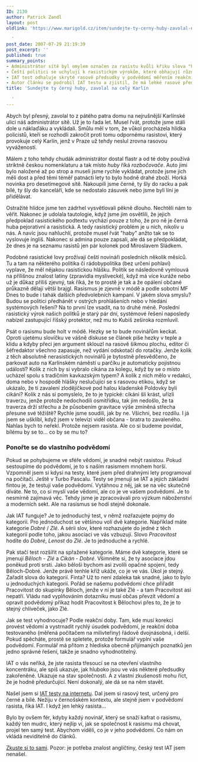 ```yaml
---
ID: 2130
author: Patrick Zandl
layout: post
oldlink: 'https://www.marigold.cz/item/sundejte-ty-cerny-huby-zavolal-na-cely-karlin

  '
post_date: 2007-07-29 21:19:39
post_excerpt: ''
published: true
summary_points:
- Administrátor sítě byl omylem označen za rasistu kvůli křiku slova "huby".
- Čeští politici se uchylují k rasistickým výrokům, které obhajují různými způsoby.
- IAT test odhaluje skryté rasové předsudky v podvědomí měřením reakční doby.
- Autor článku se podrobil IAT testu a zjistil, že má lehké rasové předsudky.
title: 'Sundejte ty černý huby, zavolal na celý Karlín

  '
---
```


Abych byl přesný, zavolal to z pátého patra domu na nejrušnější Karlínské ulici náš administrátor sítě. Už je to řada let. Musel řvát, protože jsme stáli dole u náklaďáku a vykládali. Smůlu měl v tom, že vůkol procházela hlídka policistů, kteří se rozhodli zakročit proti tomu odpornému rasistovi, který provokuje celý Karlín, jenž v Praze už tehdy neslul zrovna rasovou vyvážeností. 

Málem z toho tehdy chudák administrátor dostal flastr a od té doby používá striktně českou nomenklaturu a tak místo <em>huby</em> říká <em>rozbočovače</em>. Auto jimi bylo naložené až po strop a museli jsme rychle vykládat, protože jsme jich měli dost a před těmi téměř patnácti lety to bylo hodně drahé zboží. Horká novinka pro desetimegové sítě. Nakoupili jsme černé, ty šly do racku a pak bílé, ty šly do kanceláří, kde se nedostalo zásuvek nebo jsme byli líní je přidělávat. 

Ostražité hlídce jsme ten zádrhel vysvětlovali pěkně dlouho. Nechtěli nám to věřit. Nakonec je udolala tautologie, když jsme jim osvětlili, že jejich předpoklad rasistického podtextu vychází pouze z toho, že pro ně je černá huba pejorativní a rasistická. A tedy rasistický problém je u nich, nikoliv u nás. A navíc jsou nahluchlí, protože musel řvát "haby" anžto tak se to vyslovuje íngliš. Nakonec si admina pouze zapsali, ale dá se předpokládat, že dnes je na seznamu rasistů jen pár kolonek pod Miroslavem Sládkem. 

Podobné rasistické lovy prožívají čeští novináři posledních několik měsíců. Tu a tam na některého politika či rádobypolitika (bez určení pohlaví) vyplave, že měl nějakou rasistickou hlášku. Politik se následovně vymlouvá na přílišnou znalost latiny (zpravidla myslivecké), když má více kuráže nebo už je důkaz příliš zjevný, tak říká, že to prostě je tak a že opálení občané průkazně dělají větší brajgl. Rasismus je zjevně v módě a podle sobotní MF Dnes to bude i tahák dalších předvolebních kampaní. V jakém slova smyslu? Budou se politici předhánět v ostrých prohlášeních nebo v hledání systémových řešení? Na to první lze vsadit, na to druhé méně. Poslední rasistický výrok našich politků je starý pár dní, systémové řešení naposledy nabízel zastupující říšský protektor, než mu to Kubiš zeširoka rozmluvil. 
<!--more-->

Psát o rasismu bude holt v módě. Hezky se to bude novinářům keckat. Oproti ujetému slovíčku ve vášně diskuse se článek píše hezky v teple a klidu a kdyby přeci jen argument sklouzl na rasově šikmou plochu, editor či šéfredaktor všechno zapasuje, než vydání odskotačí do rotačky. Jenže kolik z těch absolutně nerasistických novinářů je bytostně přesvědčeno, že parkovat auto na Karlínském náměstí u parčíku je automaticky pojistnou událostí? Kolik z nich by si vybralo cikána za kolegu, když by se o místo ucházel spolu s tradičním kavkazským typem? A kolik z nich mělo v redakci, doma nebo v hospodě hlášky neslučující se s rasovou etikou, když se ukázalo, že ti zavalení zlodějíčkové pod halou kladenské Poldovky byli cikáni? Kolik z nás si pomyslelo, že to je typické: cikáni šli krást, uřízli traverzu, jenže protože nedochodili osmitřídku, tak jim nedošlo, že ta traverza drží střechu a že působením gravitace výše zmíněná střecha přesune své těžiště? Rychle jsme soudili, jak by ne. Všichni, bez rozdílu. I já jsem se ušklíbl, když jsem v televizi viděl občana - bratra to zavaleného. Nahlas bych to neřekl. Protože nejsem rasista. Ale co si budeme povídat, bílému by se to... co by se mu to? 

<h3>Ponořte se do vlastního podvědomí</h3>

Pokud se pohybujeme ve sféře vědomí, je snadné nebýt rasistou. Pokud sestoupíme do podvědomí, je to s naším rasismem mnohem horší. Vzpomněl jsem si kdysi na testy, které jsem před drahnými lety programoval na počítači. Ještě v Turbo Pascalu. Testy se jmenují se IAT a jejich základní fintou je, že testují vaše podvědomí. Vytáhnou z něj, jak se na věc skutečně díváte. Ne to, co si myslí vaše vědomí, ale co je ve vašem podvědomí. Je to nesmírně zajímavá věc. Tehdy jsme je zpracovávali pro výzkum náboženství a moderních sekt. Ale na rasismus se hodí stejně dokonale. 

Jak IAT funguje? Je to jednoduchý test, v němž rozřazujete pojmy do kategorií. Pro jednoduchost se většinou volí dvě kategorie. Například máte kategorie <em>Dobré</em> / <em>Zlé</em>. A sérii slov, které rozhazujete do jedné z těch kategorií podle toho, jakou asociaci ve vás vzbuzují. Slovo <em>Pracovitost</em> hodíte do <em>Dobré</em>, <em>Lenost </em>do <em>Zlé</em>. Je to jednoduché a rychlé. 

Pak stačí test rozšířit na spřažené kategorie. Máme dvě kategorie, které se jmenují <em>Běloch - Zlé</em> a <em>Cikán - Dobré</em>. Všimněte si, že ty asociace jdou poněkud proti srsti. Jako běloši bychom asi zvolili opačné spojení, tedy Běloch-Dobré. Jenže právě tenhle kříž ukáže, co je ve vás. Úkol je stejný. Zařadit slova do kategorií. Finta? Už to není zdaleka tak snadné, jako to bylo u jednoduchých kategorií. Pořád se našemu podvědomí chce přiřadit Pracovitost do skupinky Běloch, jenže v ní je také Zlé - a tam Pracovitost asi nepatří. Vládu nad vyplňováním dotazníku musí občas převzít vědomí a opravit podvědomý příkaz hodit Pracovitost k Bělochovi přes to, že je to stejný chlíveček, jako Zlé. 

Jak se test vyhodnocuje? Podle reakční doby. Tam, kde musí korekci provést vědomí a vystrnadit rychlý úsudek podvědomí, je reakční doba testovaného (měřená počítačem na milivteřiny) řádově dvojnásobná, i delší. Pokud spěcháte, prostě se spletete, protože formulář vyplní vaše podvědomí. Formulář má přitom z hlediska obecně přijímaných poznatků jen jedno správné řešení, takže je snadno vyhodnotitelný. 

IAT o vás neříká, že jste rasista třesoucí se na otevření vlastního koncentráku, ale spíš ukazuje, jak hluboko jsou ve vás některé předsudky zakořeněné. Ukazuje na stav společnosti. A z vlastní zkušenosti mohu říct, že je hodně předurčující. Není dokonalý, ale dá se na něm stavět. 

Našel jsem si <a href="https://implicit.harvard.edu/implicit/demo/selectatest.html">IAT testy na internetu</a>. Dal jsem si rasový test, určený pro černé a bílé. Nežiju v černošském kontextu, ale stejně jsem v podvědomí rasista, říká IAT. I když jen lehký rasista... 

Bylo by ovšem fér, kdyby každý novinář, který se snaží kafrat o rasismu, každý ten mudrc, který nejlíp ví, jak se společnost k rasismu má chovat, projel ten samý test. Abychom viděli, co je v jeho podvědomí. Co nám on vkládá neviditelně do článků. 

<a href="https://implicit.harvard.edu/implicit/demo/selectatest.html">Zkuste si to sami</a>. Pozor: je potřeba znalost angličtiny, český test IAT jsem nenašel.
